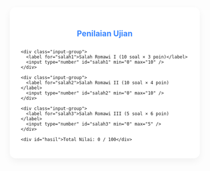 <!DOCTYPE html>
<html lang="id">
<head>
  <meta charset="UTF-8" />
  <meta name="viewport" content="width=device-width, initial-scale=1.0"/>
  <title>Nilai Otomatis Elegan</title>
  <style>
    :root {
      --primary: #3a86ff;
      --background: #f9f9f9;
      --card: #ffffff;
      --shadow: rgba(0, 0, 0, 0.05);
    }

    body {
      margin: 0;
      padding: 0;
      background-color: var(--background);
      font-family: 'Segoe UI', sans-serif;
      display: flex;
      justify-content: center;
      align-items: flex-start;
      padding-top: 40px;
    }

    .container {
      background-color: var(--card);
      padding: 30px;
      border-radius: 16px;
      width: 90%;
      max-width: 500px;
      box-shadow: 0 8px 20px var(--shadow);
    }

    h2 {
      text-align: center;
      margin-bottom: 30px;
      color: var(--primary);
    }

    .input-group {
      margin-bottom: 20px;
    }

    label {
      font-weight: 600;
      display: block;
      margin-bottom: 8px;
      color: #333;
    }

    input[type="number"] {
      width: 100%;
      padding: 12px;
      font-size: 16px;
      border: 1px solid #ddd;
      border-radius: 10px;
      box-sizing: border-box;
      transition: border-color 0.3s;
    }

    input[type="number"]:focus {
      border-color: var(--primary);
      outline: none;
    }

    #hasil {
      margin-top: 30px;
      padding: 15px;
      background-color: var(--primary);
      color: white;
      text-align: center;
      border-radius: 10px;
      font-size: 20px;
      font-weight: bold;
    }

    @media screen and (max-width: 600px) {
      .container {
        padding: 20px;
      }
    }
  </style>
</head>
<body>
  <div class="container">
    <h2>Penilaian Ujian</h2>

    <div class="input-group">
      <label for="salah1">Salah Romawi I (10 soal × 3 poin)</label>
      <input type="number" id="salah1" min="0" max="10" />
    </div>

    <div class="input-group">
      <label for="salah2">Salah Romawi II (10 soal × 4 poin)</label>
      <input type="number" id="salah2" min="0" max="10" />
    </div>

    <div class="input-group">
      <label for="salah3">Salah Romawi III (5 soal × 6 poin)</label>
      <input type="number" id="salah3" min="0" max="5" />
    </div>

    <div id="hasil">Total Nilai: 0 / 100</div>
  </div>

  <script>
    const inputs = Array.from(document.querySelectorAll("input"));
    const hasil = document.getElementById("hasil");

    // Isi dari localStorage
    inputs.forEach(input => {
      input.value = localStorage.getItem(input.id) || '';
    });

    inputs.forEach((input, index) => {
      input.addEventListener("keydown", function(e) {
        const isNumberKey = e.key >= '0' && e.key <= '9';

        if (e.key === "ArrowDown") {
          e.preventDefault();
          const next = inputs[index + 1];
          if (next) next.focus();
        } else if (e.key === "ArrowUp") {
          e.preventDefault();
          const prev = inputs[index - 1];
          if (prev) prev.focus();
        } else if (isNumberKey) {
          e.preventDefault();
          input.value = e.key;
          hitungNilai();
        }
      });

      input.addEventListener("input", hitungNilai);
    });

    function hitungNilai() {
      const salah1 = parseInt(document.getElementById('salah1').value) || 0;
      const salah2 = parseInt(document.getElementById('salah2').value) || 0;
      const salah3 = parseInt(document.getElementById('salah3').value) || 0;

      localStorage.setItem('salah1', salah1);
      localStorage.setItem('salah2', salah2);
      localStorage.setItem('salah3', salah3);

      const benar1 = 10 - salah1;
      const benar2 = 10 - salah2;
      const benar3 = 5 - salah3;

      const nilai = (benar1 * 3) + (benar2 * 4) + (benar3 * 6);
      hasil.innerText = `Total Nilai: ${nilai} / 100`;
    }

    hitungNilai();
  </script>
</body>
</html>

